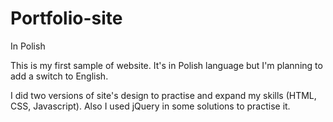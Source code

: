# Portfolio-site
In Polish

This is my first sample of website. It's in Polish language but I'm planning to add a switch to English.

I did two versions of site's design to practise and expand my skills (HTML, CSS, Javascript).
Also I used jQuery in some solutions to practise it.
